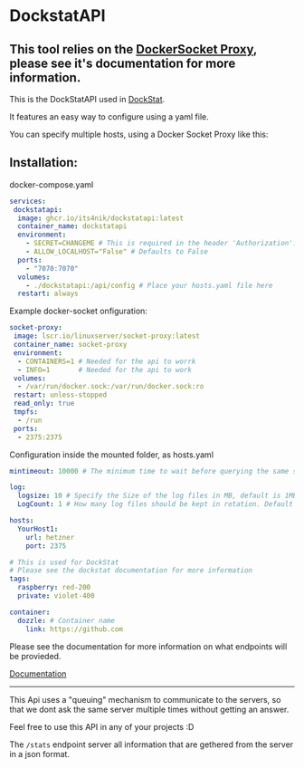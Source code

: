 # DockstatAPI

## This tool relies on the [DockerSocket Proxy](https://docs.linuxserver.io/images/docker-socket-proxy/), please see it's documentation for more information.

This is the DockStatAPI used in [DockStat](https://github.com/its4nik/dockstat).

It features an easy way to configure using a yaml file.

You can specify multiple hosts, using a Docker Socket Proxy like this:

## Installation:

docker-compose.yaml
```yaml
services:
 dockstatapi:
  image: ghcr.io/its4nik/dockstatapi:latest
  container_name: dockstatapi
  environment:
    - SECRET=CHANGEME # This is required in the header 'Authorization': 'CHANGEME'
    - ALLOW_LOCALHOST="False" # Defaults to False
  ports:
    - "7070:7070"
  volumes:
    - ./dockstatapi:/api/config # Place your hosts.yaml file here
  restart: always
```

Example docker-socket onfiguration:

```yaml
socket-proxy:
 image: lscr.io/linuxserver/socket-proxy:latest
 container_name: socket-proxy
 environment:
  - CONTAINERS=1 # Needed for the api to worrk
  - INFO=1       # Needed for the api to work
 volumes:
  - /var/run/docker.sock:/var/run/docker.sock:ro
 restart: unless-stopped
 read_only: true
 tmpfs:
  - /run
 ports:
  - 2375:2375
```

Configuration inside the mounted folder, as hosts.yaml
```yaml
mintimeout: 10000 # The minimum time to wait before querying the same server again, defaults to 5000 Ms

log:
  logsize: 10 # Specify the Size of the log files in MB, default is 1MB
  LogCount: 1 # How many log files should be kept in rotation. Default is 5

hosts:
  YourHost1:
    url: hetzner
    port: 2375

# This is used for DockStat
# Please see the dockstat documentation for more information
tags:
  raspberry: red-200
  private: violet-400

container:
  dozzle: # Container name
    link: https://github.com
```

Please see the documentation for more information on what endpoints will be provieded.

[Documentation](https://outline.itsnik.de/s/dockstat/doc/backend-api-reference-YzcBbDvY33)

---

This Api uses a "queuing" mechanism to communicate to the servers, so that we dont ask the same server multiple times without getting an answer.

Feel free to use this API in any of your projects :D

The `/stats` endpoint server all information that are gethered from the server in a json format.
